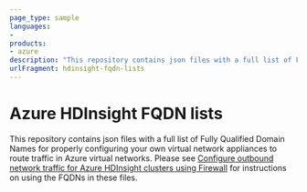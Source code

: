 ```yaml
---
page_type: sample
languages:
- 
products:
- azure
description: "This repository contains json files with a full list of Fully Qualified Domain Names for properly configuring your own virtual network appliances to route traffic in Azure virtual networks."
urlFragment: hdinsight-fqdn-lists
---
```


# Azure HDInsight FQDN lists

This repository contains json files with a full list of Fully Qualified Domain Names for properly configuring your own virtual network appliances to route traffic in Azure virtual networks. Please see [Configure outbound network traffic for Azure HDInsight clusters using Firewall](https://docs.microsoft.com/en-us/azure/hdinsight/hdinsight-restrict-outbound-traffic) for instructions on using the FQDNs in these files.
